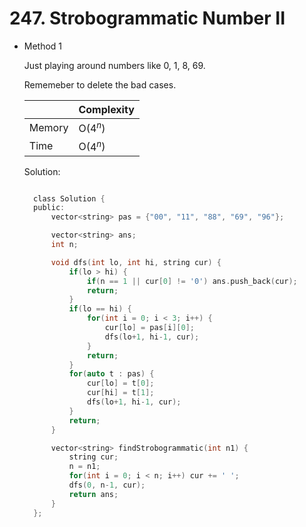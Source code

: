 # 247. Strobogrammatic Number II

- Method 1

  Just playing around numbers like 0, 1, 8, 69.

  Rememeber to delete the bad cases.

  |        | Complexity |
  | ------ | ---------- |
  | Memory | O($4^n$)   |
  | Time   | O($4^n$)   |

  Solution:

  ```h

    class Solution {
    public:
        vector<string> pas = {"00", "11", "88", "69", "96"};

        vector<string> ans;
        int n;

        void dfs(int lo, int hi, string cur) {
            if(lo > hi) {
                if(n == 1 || cur[0] != '0') ans.push_back(cur);
                return;
            }
            if(lo == hi) {
                for(int i = 0; i < 3; i++) {
                    cur[lo] = pas[i][0];
                    dfs(lo+1, hi-1, cur);
                }
                return;
            }
            for(auto t : pas) {
                cur[lo] = t[0];
                cur[hi] = t[1];
                dfs(lo+1, hi-1, cur);
            }
            return;
        }

        vector<string> findStrobogrammatic(int n1) {
            string cur;
            n = n1;
            for(int i = 0; i < n; i++) cur += ' ';
            dfs(0, n-1, cur);
            return ans;
        }
    };

  ```

<!-- - Method 2

    This is another method.

    | |   Complexity  |
    | ----------- | ----------- |
    |  Memory     | O(n) |
    |      Time       |  O(n) |


    Solution:

    ``` h



    ```

- Additional Knowledge:

    Here are some additional knowledge.



<br> -->
